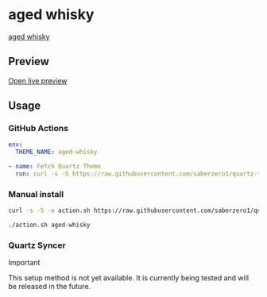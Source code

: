 # aged whisky

[aged whisky](https://github.com/incantatem2)

## Preview

[Open live preview](https://quartz-themes.github.io/aged-whisky/)

## Usage

### GitHub Actions

```yaml
env:
  THEME_NAME: aged-whisky
```

```yaml
- name: Fetch Quartz Theme
  run: curl -s -S https://raw.githubusercontent.com/saberzero1/quartz-themes/master/action.sh | bash -s -- $THEME_NAME
```

### Manual install

```bash
curl -s -S -o action.sh https://raw.githubusercontent.com/saberzero1/quartz-themes/master/action.sh

./action.sh aged-whisky
```

### Quartz Syncer

> [!IMPORTANT]
> This setup method is not yet available. It is currently being tested and will be released in the future.
